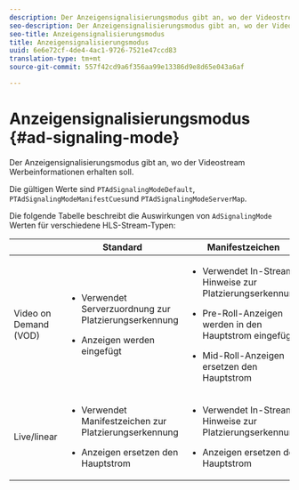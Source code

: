```yaml
---
description: Der Anzeigensignalisierungsmodus gibt an, wo der Videostream Werbeinformationen erhalten soll.
seo-description: Der Anzeigensignalisierungsmodus gibt an, wo der Videostream Werbeinformationen erhalten soll.
seo-title: Anzeigensignalisierungsmodus
title: Anzeigensignalisierungsmodus
uuid: 6e6e72cf-4de4-4ac1-9726-7521e47ccd83
translation-type: tm+mt
source-git-commit: 557f42cd9a6f356aa99e13386d9e8d65e043a6af

---
```



# Anzeigensignalisierungsmodus {#ad-signaling-mode}

Der Anzeigensignalisierungsmodus gibt an, wo der Videostream Werbeinformationen erhalten soll.

Die gültigen Werte sind `PTAdSignalingModeDefault`, `PTAdSignalingModeManifestCues`und `PTAdSignalingModeServerMap`.

Die folgende Tabelle beschreibt die Auswirkungen von `AdSignalingMode` Werten für verschiedene HLS-Stream-Typen:

<table frame="all" colsep="1" rowsep="1" id="table_AdSignalingMode"> 
 <thead> 
  <tr rowsep="1"> 
   <th colname="1" class="entry"> </th> 
   <th colname="2" class="entry"><b>Standard</b></th> 
   <th colname="3" class="entry"><b>Manifestzeichen</b></th> 
   <th colname="4" class="entry"><b>Anzeigenserverzuordnung</b></th> 
  </tr> 
 </thead>
 <tbody> 
  <tr rowsep="1"> 
   <td colname="1"> Video on Demand (VOD) </td> 
   <td colname="2"> 
    <ul id="ul_E79DA79107364D0D8B46A1859CA75B5C"> 
     <li id="li_B259ED87743F463095071F58DC840E39"> <p>Verwendet Serverzuordnung zur Platzierungserkennung </p> </li> 
     <li id="li_8957E4151466467BA6C954E5010E34EA"> <p>Anzeigen werden eingefügt </p> </li> 
    </ul> </td> 
   <td colname="3"> 
    <ul id="ul_D462C76717D94DE09915BDF6E9B3FB68"> 
     <li id="li_FB46108F4AD9457D99D2618ABEF7DBD1"> <p>Verwendet In-Stream-Hinweise zur Platzierungserkennung </p> </li> 
     <li id="li_C3F7FBB98F524CEF97D17318C292E9EA"> <p>Pre-Roll-Anzeigen werden in den Hauptstrom eingefügt </p> </li> 
     <li id="li_A56E1545F84840DFA6D065DA60E98C31"> <p>Mid-Roll-Anzeigen ersetzen den Hauptstrom </p> </li> 
    </ul> </td> 
   <td colname="4"> 
    <ul id="ul_F10192B1B6F745CBB0D4C1A6D52A57B4"> 
     <li id="li_2ADACF71FA5F4A08A00A3399F5593420"> <p>Verwendet Serverzuordnung zur Platzierungserkennung </p> </li> 
     <li id="li_1201085B9C554A4BBD471E7EB2E363AC"> <p>Anzeigen werden eingefügt </p> </li> 
    </ul> </td> 
  </tr> 
  <tr rowsep="0"> 
   <td colname="1"> Live/linear </td> 
   <td colname="2"> 
    <ul id="ul_82AAC9EE056F49E999F809536A96C2F8"> 
     <li id="li_73BAD2BAA95F4592808B77F8DA436237"> <p>Verwendet Manifestzeichen zur Platzierungserkennung </p> </li> 
     <li id="li_A97B6F61078D4149A984B2412021E103"> <p>Anzeigen ersetzen den Hauptstrom </p> </li> 
    </ul> </td> 
   <td colname="3"> 
    <ul id="ul_CAED2D4F46334D76AE025482881BF843"> 
     <li id="li_A8023845A037482DBFDEF7EF247FECFD"> <p>Verwendet In-Stream-Hinweise zur Platzierungserkennung </p> </li> 
     <li id="li_62A3CDAD249344EB89043B2AE0F4D7FF"> <p>Anzeigen ersetzen den Hauptstrom </p> </li> 
    </ul> </td> 
   <td colname="4"> Nicht unterstützt </td> 
  </tr> 
 </tbody> 
</table>